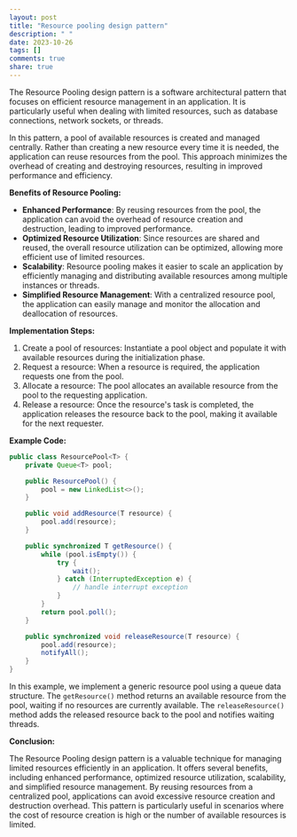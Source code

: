 ```yaml
---
layout: post
title: "Resource pooling design pattern"
description: " "
date: 2023-10-26
tags: []
comments: true
share: true
---
```


The Resource Pooling design pattern is a software architectural pattern that focuses on efficient resource management in an application. It is particularly useful when dealing with limited resources, such as database connections, network sockets, or threads.

In this pattern, a pool of available resources is created and managed centrally. Rather than creating a new resource every time it is needed, the application can reuse resources from the pool. This approach minimizes the overhead of creating and destroying resources, resulting in improved performance and efficiency.

**Benefits of Resource Pooling:**
- **Enhanced Performance**: By reusing resources from the pool, the application can avoid the overhead of resource creation and destruction, leading to improved performance.
- **Optimized Resource Utilization**: Since resources are shared and reused, the overall resource utilization can be optimized, allowing more efficient use of limited resources.
- **Scalability**: Resource pooling makes it easier to scale an application by efficiently managing and distributing available resources among multiple instances or threads.
- **Simplified Resource Management**: With a centralized resource pool, the application can easily manage and monitor the allocation and deallocation of resources.

**Implementation Steps:**
1. Create a pool of resources: Instantiate a pool object and populate it with available resources during the initialization phase.
2. Request a resource: When a resource is required, the application requests one from the pool.
3. Allocate a resource: The pool allocates an available resource from the pool to the requesting application.
4. Release a resource: Once the resource's task is completed, the application releases the resource back to the pool, making it available for the next requester.

**Example Code:**

```java
public class ResourcePool<T> {
    private Queue<T> pool;

    public ResourcePool() {
        pool = new LinkedList<>();
    }

    public void addResource(T resource) {
        pool.add(resource);
    }

    public synchronized T getResource() {
        while (pool.isEmpty()) {
            try {
                wait();
            } catch (InterruptedException e) {
                // handle interrupt exception
            }
        }
        return pool.poll();
    }

    public synchronized void releaseResource(T resource) {
        pool.add(resource);
        notifyAll();
    }
}
```

In this example, we implement a generic resource pool using a queue data structure. The `getResource()` method returns an available resource from the pool, waiting if no resources are currently available. The `releaseResource()` method adds the released resource back to the pool and notifies waiting threads.

**Conclusion:**

The Resource Pooling design pattern is a valuable technique for managing limited resources efficiently in an application. It offers several benefits, including enhanced performance, optimized resource utilization, scalability, and simplified resource management. By reusing resources from a centralized pool, applications can avoid excessive resource creation and destruction overhead. This pattern is particularly useful in scenarios where the cost of resource creation is high or the number of available resources is limited.